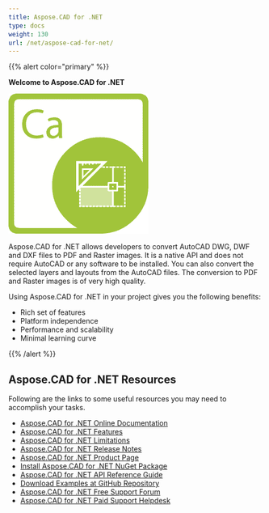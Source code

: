 ```yaml
---
title: Aspose.CAD for .NET
type: docs
weight: 130
url: /net/aspose-cad-for-net/
---
```


{{% alert color="primary" %}} 

**Welcome to Aspose.CAD for .NET**

![todo:image_alt_text](aspose-cad-for-net_1)

Aspose.CAD for .NET allows developers to convert AutoCAD DWG, DWF and DXF files to PDF and Raster images. It is a native API and does not require AutoCAD or any software to be installed. You can also convert the selected layers and layouts from the AutoCAD files. The conversion to PDF and Raster images is of very high quality.

Using Aspose.CAD for .NET in your project gives you the following benefits:

- Rich set of features
- Platform independence
- Performance and scalability
- Minimal learning curve

{{% /alert %}} 
## **Aspose.CAD for .NET Resources**
Following are the links to some useful resources you may need to accomplish your tasks.

- [Aspose.CAD for .NET Online Documentation](/cad/net/)
- [Aspose.CAD for .NET Features](/cad/net/product-overview#AdvancedAPIFeatures)
- [Aspose.CAD for .NET Limitations](/cad/net/product-overview#Notyetsupported)
- [Aspose.CAD for .NET Release Notes](/cad/net/releate-notes/)
- [Aspose.CAD for .NET Product Page](https://products.aspose.com/cad/net)
- [Install Aspose.CAD for .NET NuGet Package](https://www.nuget.org/packages/Aspose.CAD/)
- [Aspose.CAD for .NET API Reference Guide](https://apireference.aspose.com/net/cad)
- [Download Examples at GitHub Repository](https://github.com/aspose-cad/Aspose.CAD-for-.NET)
- [Aspose.CAD for .NET Free Support Forum](https://forum.aspose.com/c/cad)
- [Aspose.CAD for .NET Paid Support Helpdesk](https://helpdesk.aspose.com/)
